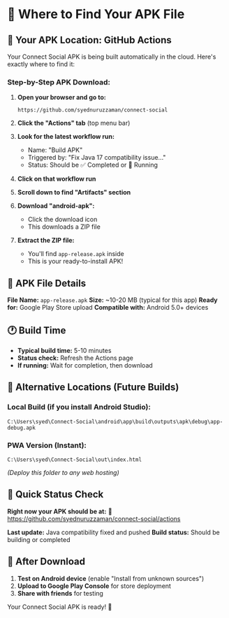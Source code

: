 # 📱 Where to Find Your APK File

## 🚀 Your APK Location: GitHub Actions

Your Connect Social APK is being built automatically in the cloud. Here's exactly where to find it:

### **Step-by-Step APK Download:**

1. **Open your browser and go to:**
   ```
   https://github.com/syednuruzzaman/connect-social
   ```

2. **Click the "Actions" tab** (top menu bar)

3. **Look for the latest workflow run:**
   - Name: "Build APK" 
   - Triggered by: "Fix Java 17 compatibility issue..."
   - Status: Should be ✅ Completed or 🔄 Running

4. **Click on that workflow run**

5. **Scroll down to find "Artifacts" section**

6. **Download "android-apk":**
   - Click the download icon
   - This downloads a ZIP file

7. **Extract the ZIP file:**
   - You'll find `app-release.apk` inside
   - This is your ready-to-install APK!

## 📍 APK File Details

**File Name:** `app-release.apk`
**Size:** ~10-20 MB (typical for this app)
**Ready for:** Google Play Store upload
**Compatible with:** Android 5.0+ devices

## 🕐 Build Time

- **Typical build time:** 5-10 minutes
- **Status check:** Refresh the Actions page
- **If running:** Wait for completion, then download

## 🎯 Alternative Locations (Future Builds)

### **Local Build (if you install Android Studio):**
```
C:\Users\syed\Connect-Social\android\app\build\outputs\apk\debug\app-debug.apk
```

### **PWA Version (Instant):**
```
C:\Users\syed\Connect-Social\out\index.html
```
*(Deploy this folder to any web hosting)*

## 🚨 Quick Status Check

**Right now your APK should be at:**
📍 https://github.com/syednuruzzaman/connect-social/actions

**Last update:** Java compatibility fixed and pushed
**Build status:** Should be building or completed

## 📲 After Download

1. **Test on Android device** (enable "Install from unknown sources")
2. **Upload to Google Play Console** for store deployment
3. **Share with friends** for testing

Your Connect Social APK is ready! 🎉
